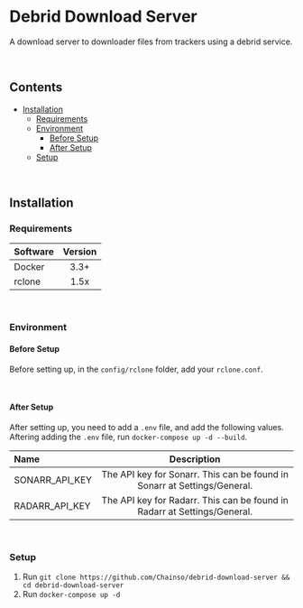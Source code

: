 # Debrid Download Server

A download server to downloader files from trackers using a debrid service.

<br />

## Contents
- [Installation](#installation)
    - [Requirements](#requirements)
    - [Environment](#environment)
        - [Before Setup](#before-setup)
        - [After Setup](#after-setup)
    - [Setup](#setup)

<br />

## Installation

### Requirements

| Software | Version |
|:-|:-:|
| Docker | 3.3+ |
| rclone | 1.5x |

<br />

### Environment

#### Before Setup

Before setting up, in the `config/rclone` folder, add your `rclone.conf`.

<br />

#### After Setup
After setting up, you need to add a `.env` file, and add the following values. Aftering adding the `.env` file, run `docker-compose up -d --build`.

| Name | Description |
|:-|:-:|
| SONARR_API_KEY | The API key for Sonarr. This can be found in Sonarr at Settings/General.
| RADARR_API_KEY | The API key for Radarr. This can be found in Radarr at Settings/General.

<br />

### Setup

1. Run `git clone https://github.com/Chainso/debrid-download-server && cd debrid-download-server`
2. Run `docker-compose up -d`